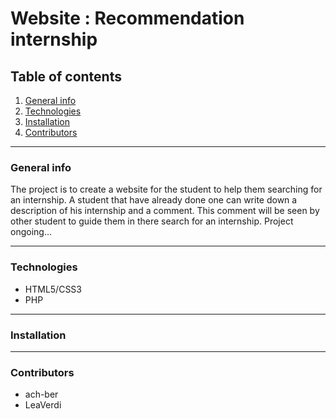 # Website : Recommendation internship
## Table of contents
1. [General info](#general-info)
2. [Technologies](#technologies)
3. [Installation](#installation)
4. [Contributors](#contributors)
***
### General info
The project is to create a website for the student to help them searching for an internship. A student that have already done one can write down a description of his internship and a comment. This comment will be seen by other student to guide them in there search for an internship.
Project ongoing...
***
### Technologies
* HTML5/CSS3
* PHP
***
### Installation
***
### Contributors
* ach-ber
* LeaVerdi
